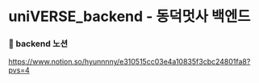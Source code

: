 # uniVERSE_backend - 동덕멋사 백엔드 

### 📍 backend 노션 
https://www.notion.so/hyunnnny/e310515cc03e4a10835f3cbc24801fa8?pvs=4
